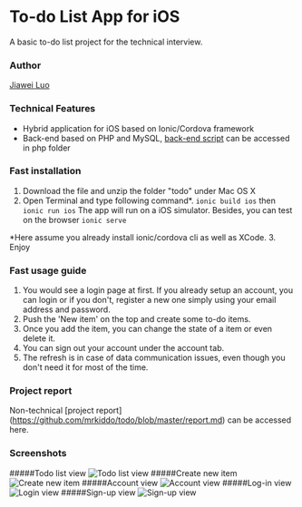 # To-do List App for iOS
A basic to-do list project for the technical interview. 

### Author
[Jiawei Luo](http://mrkiddo.github.io)

### Technical Features

* Hybrid application for iOS based on Ionic/Cordova framework
* Back-end based on PHP and MySQL, [back-end script](https://github.com/mrkiddo/todo/tree/master/php) can be accessed in php folder

### Fast installation

1. Download the file and unzip the folder "todo" under Mac OS X
2. Open Terminal and type following command*.
`ionic build ios` then `ionic run ios` The app will run on a iOS simulator. 
Besides, you can test on the browser `ionic serve`
  
  *Here assume you already install ionic/cordova cli as well as XCode. 
3. Enjoy

### Fast usage guide
1. You would see a login page at first. If you already setup an account, you can login or if you don't, register a new one simply using
your email address and password.
2. Push the 'New item' on the top and create some to-do items.
3. Once you add the item, you can change the state of a item or even delete it.
4. You can sign out your account under the account tab.
5. The refresh is in case of data communication issues, even though you don't need it for most of the time.

### Project report
Non-technical [project report] (https://github.com/mrkiddo/todo/blob/master/report.md) can be accessed here.

### Screenshots
#####Todo list view
![Todo list view](http://i11.tietuku.com/7c1403ad4a8bdb11.jpg)
#####Create new item
![Create new item](http://i11.tietuku.com/3b33ea0f6281399f.jpg)
#####Account view
![Account view](http://i11.tietuku.com/586f31ace7f59ec0.jpg)
#####Log-in view
![Login view](http://i11.tietuku.com/381d668f41d866a9.jpg)
#####Sign-up view
![Sign-up view](http://i11.tietuku.com/ce7d1f18d0e563a5.jpg)
